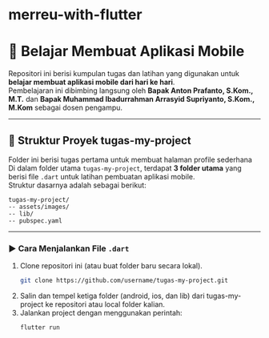 # merreu-with-flutter

# 📱 Belajar Membuat Aplikasi Mobile

Repositori ini berisi kumpulan tugas dan latihan yang digunakan untuk **belajar membuat aplikasi mobile dari hari ke hari**.  
Pembelajaran ini dibimbing langsung oleh **Bapak Anton Prafanto, S.Kom., M.T.** dan **Bapak Muhammad Ibadurrahman Arrasyid Supriyanto, S.Kom., M.Kom** sebagai dosen pengampu.

---

## 📂 Struktur Proyek tugas-my-project
Folder ini berisi tugas pertama untuk membuat halaman profile sederhana
Di dalam folder utama `tugas-my-project`, terdapat **3 folder utama** yang berisi file `.dart` untuk latihan pembuatan aplikasi mobile.  
Struktur dasarnya adalah sebagai berikut:

```
tugas-my-project/
-- assets/images/
-- lib/
-- pubspec.yaml
```
---

### ▶️ Cara Menjalankan File `.dart`

1. Clone repositori ini (atau buat folder baru secara lokal).  
   ```bash
   git clone https://github.com/username/tugas-my-project.git
2. Salin dan tempel ketiga folder (android, ios, dan lib) dari tugas-my-project ke repositori atau local folder kalian.
3. Jalankan project dengan menggunakan perintah:
   ```bash
   flutter run
